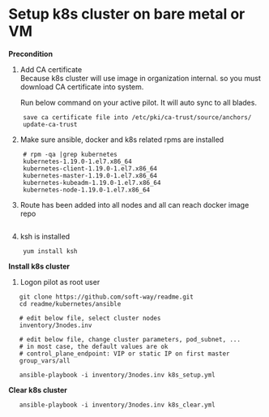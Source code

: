 # Setup k8s cluster on bare metal or VM

**Precondition**

1. Add CA certificate   
Because k8s cluster will use image in organization internal. so you must download
CA certificate into system. 

    Run below command on your active pilot. It will auto sync to all blades.

```
    save ca certificate file into /etc/pki/ca-trust/source/anchors/
    update-ca-trust
```

2. Make sure ansible, docker and k8s related rpms are installed
```
    # rpm -qa |grep kubernetes
    kubernetes-1.19.0-1.el7.x86_64
    kubernetes-client-1.19.0-1.el7.x86_64
    kubernetes-master-1.19.0-1.el7.x86_64
    kubernetes-kubeadm-1.19.0-1.el7.x86_64
    kubernetes-node-1.19.0-1.el7.x86_64
```

3. Route has been added into all nodes and all can reach docker image repo
```
```
4. ksh is installed
```
    yum install ksh
```

**Install k8s cluster**

1. Logon pilot as root user
```
   git clone https://github.com/soft-way/readme.git
   cd readme/kubernetes/ansible
   
   # edit below file, select cluster nodes
   inventory/3nodes.inv

   # edit below file, change cluster parameters, pod_subnet, ...
   # in most case, the default values are ok
   # control_plane_endpoint: VIP or static IP on first master
   group_vars/all

   ansible-playbook -i inventory/3nodes.inv k8s_setup.yml
```

**Clear k8s cluster**
```
   ansible-playbook -i inventory/3nodes.inv k8s_clear.yml
```
